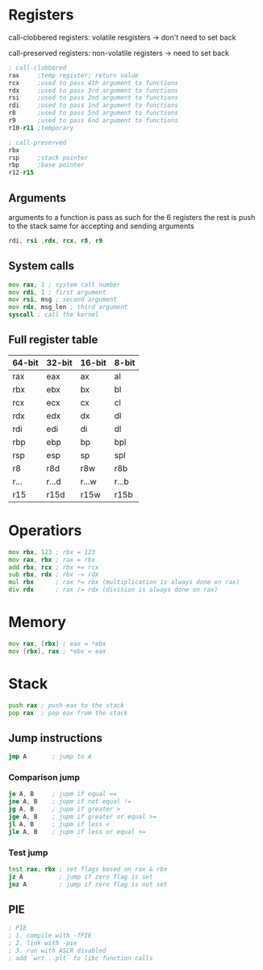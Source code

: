 # Registers

call-clobbered registers: volatile resgisters -> don't need to set back

call-preserved registers: non-volatile registers -> need to set back

```asm
; call-clobbered
rax     ;temp register; return value
rcx     ;used to pass 4th argument to functions
rdx     ;used to pass 3rd argument to functions
rsi     ;used to pass 2nd argument to functions
rdi     ;used to pass 1nd argument to functions
r8      ;used to pass 5nd argument to functions
r9      ;used to pass 6nd argument to functions
r10-r11 ;temporary

; call-preserved
rbx
rsp     ;stack pointer
rbp     ;base pointer
r12-r15

```
## Arguments
arguments to a function is pass as such for the 6 registers
the rest is push to the stack
same for accepting and sending arguments
```asm
rdi, rsi ,rdx, rcx, r8, r9
```

## System calls

```asm
mov rax, 1 ; system call number
mov rdi, 1 ; first argument
mov rsi, msg ; second argument
mov rdx, msg_len ; third argument
syscall ; call the kernel
```


## Full register table

| 64-bit | 32-bit | 16-bit | 8-bit |
|--------|--------|--------|-------|
| rax    | eax    | ax     | al    |
| rbx    | ebx    | bx     | bl    |
| rcx    | ecx    | cx     | cl    |
| rdx    | edx    | dx     | dl    |
| rdi    | edi    | di     | dl    |
| rbp    | ebp    | bp     | bpl   |
| rsp    | esp    | sp     | spl   |
| r8     | r8d    | r8w    | r8b   |
| r...   | r...d  | r...w  | r...b |
| r15    | r15d   | r15w   | r15b  |

# Operatiors

```asm
mov rbx, 123 ; rbx = 123
mov rax, rbx ; rax = rbx
add rbx, rcx ; rbx += rcx
sub rbx, rdx ; rbx -= rdx
mul rbx      ; rax *= rbx (multiplication is always done on rax)
div rdx      ; rax /= rdx (division is always done on rax)
```

# Memory

```asm
mov rax, [rbx] ; eax = *ebx
mov [rbx], rax ; *ebx = eax
```

# Stack

```asm
push rax ; push eax to the stack
pop rax  ; pop eax from the stack
```


## Jump instructions
```asm
jmp A       ; jump to A
```
### Comparison jump
```asm
je A, B     ; jupm if equal ==
jne A, B    ; jupm if not equal !=
jg A, B     ; jupm if greater >
jge A, B    ; jupm if greater or equal >=
jl A, B     ; jupm if less <
jle A, B    ; jupm if less or equal <=
```

### Test jump
```asm
test rax, rbx ; set flags based on rax & rbx
jz A          ; jump if zero flag is set
jnz A         ; jump if zero flag is not set
```

## PIE

```asm
; PIE
; 1. compile with -fPIE
; 2. link with -pie
; 3. run with ASLR disabled
; add `wrt ..plt` to libc function calls
```